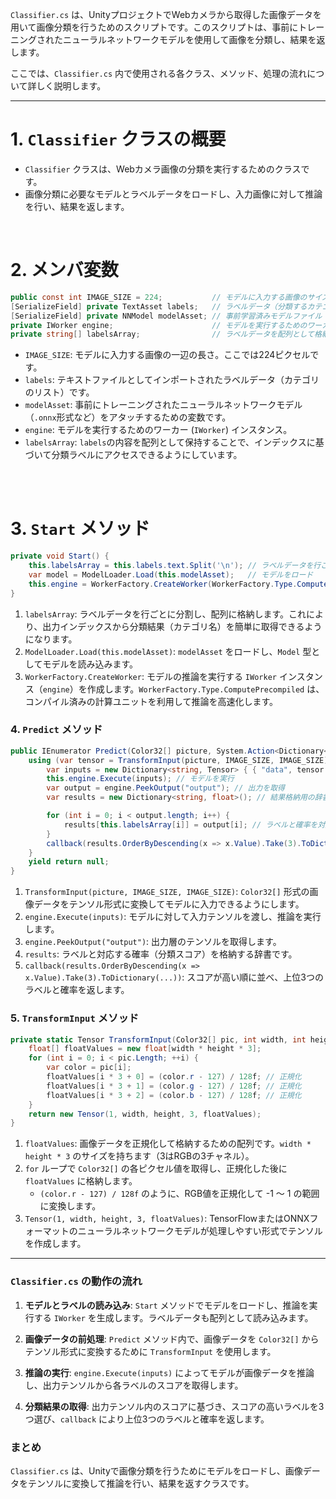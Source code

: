 `Classifier.cs` は、UnityプロジェクトでWebカメラから取得した画像データを用いて画像分類を行うためのスクリプトです。このスクリプトは、事前にトレーニングされたニューラルネットワークモデルを使用して画像を分類し、結果を返します。

ここでは、`Classifier.cs` 内で使用される各クラス、メソッド、処理の流れについて詳しく説明します。

---

# 1. `Classifier` クラスの概要

- `Classifier` クラスは、Webカメラ画像の分類を実行するためのクラスです。
- 画像分類に必要なモデルとラベルデータをロードし、入力画像に対して推論を行い、結果を返します。

<br>

# 2. メンバ変数

```csharp
public const int IMAGE_SIZE = 224;           // モデルに入力する画像のサイズ
[SerializeField] private TextAsset labels;   // ラベルデータ（分類するカテゴリの名前）
[SerializeField] private NNModel modelAsset; // 事前学習済みモデルファイル
private IWorker engine;                      // モデルを実行するためのワーカー
private string[] labelsArray;                // ラベルデータを配列として格納
```

- `IMAGE_SIZE`: モデルに入力する画像の一辺の長さ。ここでは224ピクセルです。
- `labels`: テキストファイルとしてインポートされたラベルデータ（カテゴリのリスト）です。
- `modelAsset`: 事前にトレーニングされたニューラルネットワークモデル（`.onnx`形式など）をアタッチするための変数です。
- `engine`: モデルを実行するためのワーカー (`IWorker`) インスタンス。
- `labelsArray`: `labels`の内容を配列として保持することで、インデックスに基づいて分類ラベルにアクセスできるようにしています。

<br>

<br>

# 3. `Start` メソッド

```csharp
private void Start() {
    this.labelsArray = this.labels.text.Split('\n'); // ラベルデータを行ごとに分割して配列に格納
    var model = ModelLoader.Load(this.modelAsset);   // モデルをロード
    this.engine = WorkerFactory.CreateWorker(WorkerFactory.Type.ComputePrecompiled, model); // ワーカーを作成
}
```

1. `labelsArray`: ラベルデータを行ごとに分割し、配列に格納します。これにより、出力インデックスから分類結果（カテゴリ名）を簡単に取得できるようになります。
2. `ModelLoader.Load(this.modelAsset)`: `modelAsset` をロードし、`Model` 型としてモデルを読み込みます。
3. `WorkerFactory.CreateWorker`: モデルの推論を実行する `IWorker` インスタンス（`engine`）を作成します。`WorkerFactory.Type.ComputePrecompiled` は、コンパイル済みの計算ユニットを利用して推論を高速化します。

### 4. `Predict` メソッド

```csharp
public IEnumerator Predict(Color32[] picture, System.Action<Dictionary<string, float>> callback) {
    using (var tensor = TransformInput(picture, IMAGE_SIZE, IMAGE_SIZE)) {
        var inputs = new Dictionary<string, Tensor> { { "data", tensor } }; // モデルに入力するデータ
        this.engine.Execute(inputs); // モデルを実行
        var output = engine.PeekOutput("output"); // 出力を取得
        var results = new Dictionary<string, float>(); // 結果格納用の辞書

        for (int i = 0; i < output.length; i++) {
            results[this.labelsArray[i]] = output[i]; // ラベルと確率を対応付け
        }
        callback(results.OrderByDescending(x => x.Value).Take(3).ToDictionary(x => x.Key, x => x.Value)); // 上位3つの結果を返す
    }
    yield return null;
}
```

1. `TransformInput(picture, IMAGE_SIZE, IMAGE_SIZE)`: `Color32[]` 形式の画像データをテンソル形式に変換してモデルに入力できるようにします。
2. `engine.Execute(inputs)`: モデルに対して入力テンソルを渡し、推論を実行します。
3. `engine.PeekOutput("output")`: 出力層のテンソルを取得します。
4. `results`: ラベルと対応する確率（分類スコア）を格納する辞書です。
5. `callback(results.OrderByDescending(x => x.Value).Take(3).ToDictionary(...))`: スコアが高い順に並べ、上位3つのラベルと確率を返します。

### 5. `TransformInput` メソッド

```csharp
private static Tensor TransformInput(Color32[] pic, int width, int height) {
    float[] floatValues = new float[width * height * 3];
    for (int i = 0; i < pic.Length; ++i) {
        var color = pic[i];
        floatValues[i * 3 + 0] = (color.r - 127) / 128f; // 正規化
        floatValues[i * 3 + 1] = (color.g - 127) / 128f; // 正規化
        floatValues[i * 3 + 2] = (color.b - 127) / 128f; // 正規化
    }
    return new Tensor(1, width, height, 3, floatValues);
}
```

1. `floatValues`: 画像データを正規化して格納するための配列です。`width * height * 3` のサイズを持ちます（3はRGBの3チャネル）。
2. `for` ループで `Color32[]` の各ピクセル値を取得し、正規化した後に `floatValues` に格納します。
   - `(color.r - 127) / 128f` のように、RGB値を正規化して -1 ～ 1 の範囲に変換します。
3. `Tensor(1, width, height, 3, floatValues)`: TensorFlowまたはONNXフォーマットのニューラルネットワークモデルが処理しやすい形式でテンソルを作成します。

---

### `Classifier.cs` の動作の流れ

1. **モデルとラベルの読み込み**: `Start` メソッドでモデルをロードし、推論を実行する `IWorker` を生成します。ラベルデータも配列として読み込みます。
  
2. **画像データの前処理**: `Predict` メソッド内で、画像データを `Color32[]` からテンソル形式に変換するために `TransformInput` を使用します。

3. **推論の実行**: `engine.Execute(inputs)` によってモデルが画像データを推論し、出力テンソルから各ラベルのスコアを取得します。

4. **分類結果の取得**: 出力テンソル内のスコアに基づき、スコアの高いラベルを3つ選び、`callback` により上位3つのラベルと確率を返します。

### まとめ

`Classifier.cs` は、Unityで画像分類を行うためにモデルをロードし、画像データをテンソルに変換して推論を行い、結果を返すクラスです。